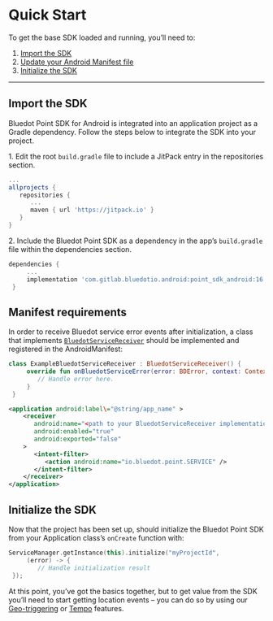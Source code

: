 Quick Start
=====================

To get the base SDK loaded and running, you’ll need to:

1.  [Import the SDK](./Quick%20Start.md#import-the-sdk)
2.  [Update your Android Manifest file](./Quick%20Start.md#manifest-requirements)
3.  [Initialize the SDK](./Quick%20Start.md#initialize-the-sdk)

* * *

Import the SDK
--------------

Bluedot Point SDK for Android is integrated into an application project as a Gradle dependency. Follow the steps below to integrate the SDK into your project.

1\. Edit the root `build.gradle` file to include a JitPack entry in the repositories section.

```gradle
...
allprojects {
   repositories {
      ...
      maven { url 'https://jitpack.io' }
   }
}
```

2\. Include the Bluedot Point SDK as a dependency in the app’s `build.gradle` file within the dependencies section.

```gradle
dependencies {
     ...
     implementation 'com.gitlab.bluedotio.android:point_sdk_android:16.0.0'
 }
```

Manifest requirements
---------------------

In order to receive Bluedot service error events after initialization, a class that implements [`BluedotServiceReceiver`](https://android-docs.bluedot.io/-bluedot-s-d-k/au.com.bluedot.point.net.engine/-bluedot-service-receiver/index.html) should be implemented and registered in the AndroidManifest:

```kotlin
class ExampleBluedotServiceReceiver : BluedotServiceReceiver() {
     override fun onBluedotServiceError(error: BDError, context: Context) {
        // Handle error here.
     }
 }
 ```
 
 ```xml title="AndroidManifest"
 <application android:label\="@string/app_name" >
     <receiver
        android:name="<path to your BluedotServiceReceiver implementation>"
        android:enabled="true"
        android:exported="false"
     >
        <intent-filter>
           <action android:name="io.bluedot.point.SERVICE" />
        </intent-filter>
     </receiver>
 </application>
 ```

Initialize the SDK
------------------

Now that the project has been set up, should initialize the Bluedot Point SDK from your Application class’s `onCreate` function with:

```kotlin
ServiceManager.getInstance(this).initialize("myProjectId", 
     (error) -> {
        // Handle initialization result
 });
```

At this point, you’ve got the basics together, but to get value from the SDK you’ll need to start getting location events – you can do so by using our [Geo-triggering](./Geo-triggering.md) or [Tempo](./Tempo.md) features.
